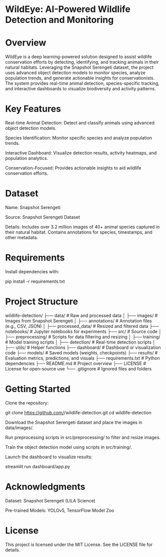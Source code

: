 # WildEye: AI-Powered Wildlife Detection and Monitoring

# Overview

WildEye is a deep learning-powered solution designed to assist wildlife conservation efforts by detecting, identifying, and tracking animals in their natural habitats. Leveraging the Snapshot Serengeti dataset, the project uses advanced object detection models to monitor species, analyze population trends, and generate actionable insights for conservationists. The system provides real-time animal detection, species-specific tracking, and interactive dashboards to visualize biodiversity and activity patterns.

# Key Features

Real-time Animal Detection: Detect and classify animals using advanced object detection models.

Species Identification: Monitor specific species and analyze population trends.

Interactive Dashboard: Visualize detection results, activity heatmaps, and population analytics.

Conservation-Focused: Provides actionable insights to aid wildlife conservation efforts.

# Dataset

Name: Snapshot Serengeti

Source: Snapshot Serengeti Dataset

Details: Includes over 3.2 million images of 40+ animal species captured in their natural habitat. Contains annotations for species, timestamps, and other metadata.

# Requirements

Install dependencies with:

pip install -r requirements.txt

# Project Structure

wildlife-detection/
├── data/                   # Raw and processed data
│   ├── images/             # Images from Snapshot Serengeti
│   ├── annotations/        # Annotation files (e.g., CSV, JSON)
│   ├── processed_data/     # Resized and filtered data
├── notebooks/              # Jupyter notebooks for experiments
├── src/                    # Source code
│   ├── preprocessing/      # Scripts for data filtering and resizing
│   ├── training/           # Model training scripts
│   ├── detection/          # Real-time detection scripts
│   ├── utils/              # Helper functions
├── dashboard/              # Dashboard or visualization code
├── models/                 # Saved models (weights, checkpoints)
├── results/                # Evaluation metrics, predictions, and visuals
├── requirements.txt        # Python dependencies
├── README.md               # Project overview
├── LICENSE                 # License for open-source use
└── .gitignore              # Ignored files and folders

# Getting Started

Clone the repository:

git clone https://github.com/<your-username>/wildlife-detection.git
cd wildlife-detection

Download the Snapshot Serengeti dataset and place the images in data/images/.

Run preprocessing scripts in src/preprocessing/ to filter and resize images.

Train the object detection model using scripts in src/training/.

Launch the dashboard to visualize results:

streamlit run dashboard/app.py

# Acknowledgments

Dataset: Snapshot Serengeti (LILA Science)

Pre-trained Models: YOLOv5, TensorFlow Model Zoo

# License

This project is licensed under the MIT License. See the LICENSE file for details.

